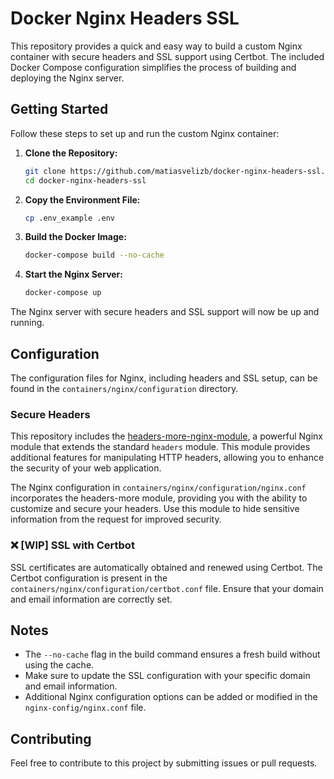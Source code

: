 # Docker Nginx Headers SSL

This repository provides a quick and easy way to build a custom Nginx container with secure headers and SSL support using Certbot. The included Docker Compose configuration simplifies the process of building and deploying the Nginx server.

## Getting Started

Follow these steps to set up and run the custom Nginx container:

1. **Clone the Repository:**
    ```bash
    git clone https://github.com/matiasvelizb/docker-nginx-headers-ssl.git
    cd docker-nginx-headers-ssl
    ```

2. **Copy the Environment File:**
    ```bash
    cp .env_example .env
    ```

3. **Build the Docker Image:**
    ```bash
    docker-compose build --no-cache
    ```

4. **Start the Nginx Server:**
    ```bash
    docker-compose up
    ```

The Nginx server with secure headers and SSL support will now be up and running.

## Configuration

The configuration files for Nginx, including headers and SSL setup, can be found in the `containers/nginx/configuration` directory.

### Secure Headers

This repository includes the [headers-more-nginx-module](https://github.com/openresty/headers-more-nginx-module), a powerful Nginx module that extends the standard `headers` module. This module provides additional features for manipulating HTTP headers, allowing you to enhance the security of your web application.

The Nginx configuration in `containers/nginx/configuration/nginx.conf` incorporates the headers-more module, providing you with the ability to customize and secure your headers. Use this module to hide sensitive information from the request for improved security.

### ❌ [WIP] SSL with Certbot

SSL certificates are automatically obtained and renewed using Certbot. The Certbot configuration is present in the `containers/nginx/configuration/certbot.conf` file. Ensure that your domain and email information are correctly set.

## Notes

- The `--no-cache` flag in the build command ensures a fresh build without using the cache.
- Make sure to update the SSL configuration with your specific domain and email information.
- Additional Nginx configuration options can be added or modified in the `nginx-config/nginx.conf` file.

## Contributing

Feel free to contribute to this project by submitting issues or pull requests.
